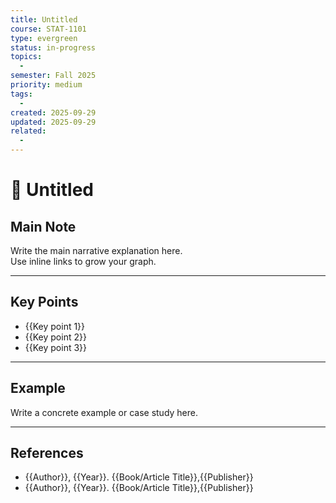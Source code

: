```yaml
---
title: Untitled
course: STAT-1101
type: evergreen
status: in-progress
topics:
  - 
semester: Fall 2025
priority: medium
tags:
  - 
created: 2025-09-29
updated: 2025-09-29
related:
  - 
---
```


# 🌱 Untitled

## Main Note
Write the main narrative explanation here.  
Use inline links to grow your graph.

---

## Key Points

- {{Key point 1}}  
- {{Key point 2}}  
- {{Key point 3}}  

---

## Example
Write a concrete example or case study here.  

---

## References
- {{Author}}, {{Year}}. {{Book/Article Title}},{{Publisher}}
- {{Author}}, {{Year}}. {{Book/Article Title}},{{Publisher}}
